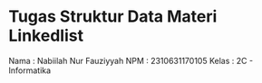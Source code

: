 # Tugas Struktur Data Materi Linkedlist
Nama : Nabiilah Nur Fauziyyah
NPM : 2310631170105
Kelas : 2C - Informatika
